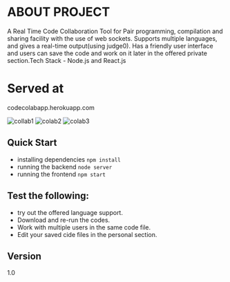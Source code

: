 # ABOUT PROJECT
A Real Time Code Collaboration Tool for Pair programming, compilation and sharing facility with the use of web sockets. Supports multiple languages, and gives a real-time output(using judge0). Has a friendly user interface and users can save the code and work on it later in the offered private section.Tech Stack - Node.js and React.js

# Served at
codecolabapp.herokuapp.com

![collab1](https://user-images.githubusercontent.com/55051184/130757225-0d767a72-a24b-4ece-a92f-42b4b2c8db94.jpg)
![colab2](https://user-images.githubusercontent.com/55051184/130757273-fe760789-6e85-4966-8455-ba8e7c257a9a.jpg)
![colab3](https://user-images.githubusercontent.com/55051184/130757287-3650703a-e1f9-49c7-9d16-e11d2fa4eab1.jpg)


## Quick Start
 - installing dependencies
  `npm install`
 - running the backend
  `node server`
 - running the frontend
  `npm start`

## Test the following:
 - try out the offered language support.
 - Download and re-run the codes.
 - Work with multiple users in the same code file.
 - Edit your saved cide files in the personal section.

## Version
1.0
